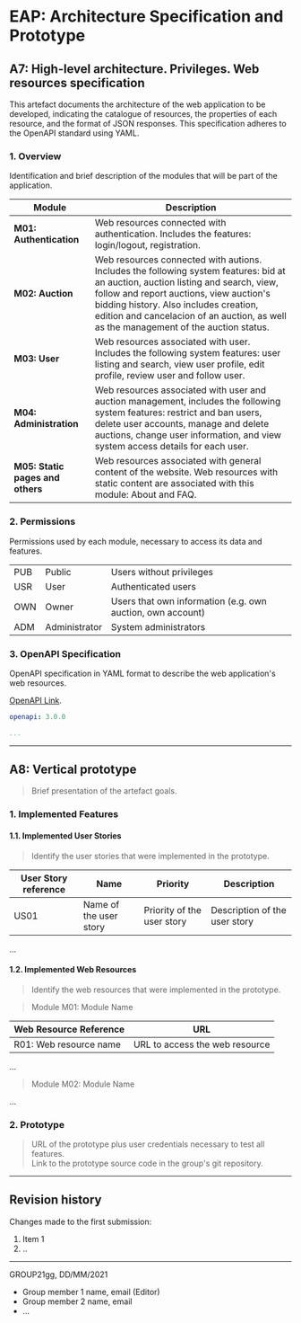 # EAP: Architecture Specification and Prototype

## A7: High-level architecture. Privileges. Web resources specification

This artefact documents the  architecture of the web application to be developed, indicating the catalogue of resources, the properties of each resource, and the format of JSON responses. This specification adheres to the OpenAPI standard using YAML.

### 1. Overview

Identification and brief description of the modules that will be part of the application.

| Module | Description           |
| ----------- | ------------------------------ |
|**M01: Authentication**|   Web resources connected with authentication. Includes the features: login/logout, registration.|
|**M02: Auction**      | Web resources connected with autions. Includes the following system features: bid at an auction, auction listing and search, view, follow and report auctions, view auction's bidding history. Also includes creation, edition and cancelacion of an auction, as well as the management of the auction status. |
|**M03: User**      | 	Web resources associated with user. Includes the following system features: user listing and search, view user profile, edit profile, review user and follow user.|
|**M04: Administration**      |Web resources associated with user and auction management, includes the following system features: restrict and ban users, delete user accounts, manage and delete auctions, change user information, and view system access details for each user.|
|**M05: Static pages and others**      | 	Web resources associated with general content of the website. Web resources with static content are associated with this module: About and FAQ.|

### 2. Permissions

Permissions used by each module, necessary to access its data and features.

|       |  |      |
| :---        |    :---   |          --- |
| PUB      | Public       |  Users without privileges   |
| USR   | User        | 	Authenticated users       |
| OWN         | Owner       |  Users that own information (e.g. own auction, own account)  |
| ADM   | Administrator        | System administrators     |

### 3. OpenAPI Specification

OpenAPI specification in YAML format to describe the web application's web resources.

[OpenAPI Link](https://git.fe.up.pt/lbaw/lbaw2122/lbaw2123/-/blob/main/openapi.yaml).

```yaml
openapi: 3.0.0

...
```

---


## A8: Vertical prototype

> Brief presentation of the artefact goals.

### 1. Implemented Features

#### 1.1. Implemented User Stories

> Identify the user stories that were implemented in the prototype.  

| User Story reference | Name                   | Priority                   | Description                   |
| -------------------- | ---------------------- | -------------------------- | ----------------------------- |
| US01                 | Name of the user story | Priority of the user story | Description of the user story |

...

#### 1.2. Implemented Web Resources

> Identify the web resources that were implemented in the prototype.  

> Module M01: Module Name  

| Web Resource Reference | URL                            |
| ---------------------- | ------------------------------ |
| R01: Web resource name | URL to access the web resource |

...

> Module M02: Module Name  

...

### 2. Prototype

> URL of the prototype plus user credentials necessary to test all features.  
> Link to the prototype source code in the group's git repository.  


---


## Revision history

Changes made to the first submission:
1. Item 1
1. ..

***
GROUP21gg, DD/MM/2021
 
* Group member 1 name, email (Editor)
* Group member 2 name, email
* ...